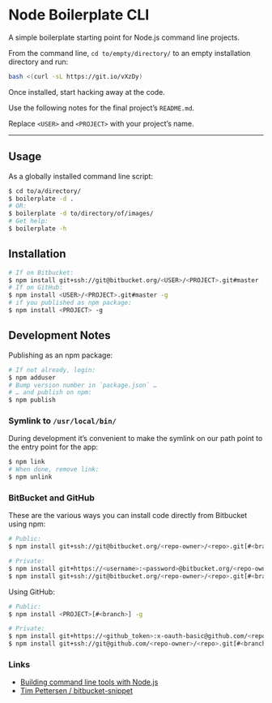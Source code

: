 # Node Boilerplate CLI

A simple boilerplate starting point for Node.js command line projects.

From the command line, `cd to/empty/directory/` to an empty installation directory and run:

```bash
bash <(curl -sL https://git.io/vXzDy)
```

Once installed, start hacking away at the code.

Use the following notes for the final project’s `README.md`.

Replace `<USER>` and `<PROJECT>` with your project’s name.

---

## Usage

As a globally installed command line script:

```bash
$ cd to/a/directory/
$ boilerplate -d .
# OR:
$ boilerplate -d to/directory/of/images/
# Get help:
$ boilerplate -h
```

## Installation

```bash
# If on Bitbucket:
$ npm install git+ssh://git@bitbucket.org/<USER>/<PROJECT>.git#master -g
# If on GitHub:
$ npm install <USER>/<PROJECT>.git#master -g
# if you published as npm package:
$ npm install <PROJECT> -g
```

## Development Notes

Publishing as an npm package:

```bash
# If not already, login:
$ npm adduser
# Bump version number in `package.json` …
# … and publish on npm:
$ npm publish
```

### Symlink to `/usr/local/bin/`

During development it’s convenient to make the symlink on our path point to the entry point for the app:

```bash
$ npm link
# When done, remove link:
$ npm unlink
```

### BitBucket and GitHub

These are the various ways you can install code directly from Bitbucket using npm:

```bash
# Public:
$ npm install git+ssh://git@bitbucket.org/<repo-owner>/<repo>.git[#<branch>]

# Private:
$ npm install git+https://<username>:<password>@bitbucket.org/<repo-owner>/<repo>.git[#<branch>]
$ npm install git+ssh://git@bitbucket.org/<repo-owner>/<repo>.git[#<branch>]
```

Using GitHub:

```bash
# Public:
$ npm install <PROJECT>[#<branch>] -g

# Private:
$ npm install git+https://<github_token>:x-oauth-basic@github.com/<repo-owner>/<repo>.git[#<branch>]
$ npm install git+ssh://git@github.com/<repo-owner>/<repo>.git[#<branch>]
```

### Links

* [Building command line tools with Node.js](https://developer.atlassian.com/blog/2015/11/scripting-with-node/)
* [Tim Pettersen / bitbucket-snippet](https://bitbucket.org/tpettersen/bitbucket-snippet)

